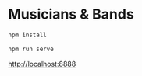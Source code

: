 Musicians & Bands
==================

```javascript
npm install

npm run serve
```

<http://localhost:8888>
